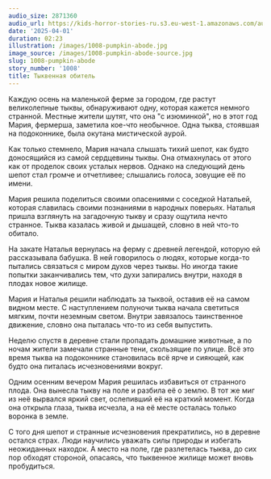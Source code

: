 ```yaml
---
audio_size: 2871360
audio_url: https://kids-horror-stories-ru.s3.eu-west-1.amazonaws.com/audio/1008-pumpkin-abode.mp3
date: '2025-04-01'
duration: 02:23
illustration: /images/1008-pumpkin-abode.jpg
image_source: /images/1008-pumpkin-abode-source.jpg
slug: 1008-pumpkin-abode
story_number: '1008'
title: Тыквенная обитель
---
```


Каждую осень на маленькой ферме за городом, где растут великолепные тыквы, обнаруживают одну, которая кажется немного странной. Местные жители шутят, что она "с изюминкой", но в этот год Мария, фермерша, заметила кое-что необычное. Одна тыква, стоявшая на подоконнике, была окутана мистической аурой.

Как только стемнело, Мария начала слышать тихий шепот, как будто доносящийся из самой сердцевины тыквы. Она отмахнулась от этого как от проделок своих усталых нервов. Однако на следующий день шепот стал громче и отчетливее; слышались голоса, зовущие её по имени.

Мария решила поделиться своими опасениями с соседкой Натальей, которая славилась своими познаниями в народных поверьях. Наталья пришла взглянуть на загадочную тыкву и сразу ощутила нечто странное. Тыква казалась живой и дышащей, словно в ней что-то обитало.

На закате Наталья вернулась на ферму с древней легендой, которую ей рассказывала бабушка. В ней говорилось о людях, которые когда-то пытались связаться с миром духов через тыквы. Но иногда такие попытки заканчивались тем, что духи запирались внутри, находя в плодах новое жилище.

Мария и Наталья решили наблюдать за тыквой, оставив её на самом видном месте. С наступлением полуночи тыква начала светиться мягким, почти неземным светом. Внутри завязалось таинственное движение, словно она пыталась что-то из себя выпустить.

Неделю спустя в деревне стали пропадать домашние животные, а по ночам жители замечали странные тени, скользящие по улице. Всё это время тыква на подоконнике становилась всё ярче и сияющей, как будто она питалась исчезновениями вокруг.

Одним осенним вечером Мария решилась избавиться от странного плода. Она вынесла тыкву на поле и разбила её о землю. В тот же миг из неё вырвался яркий свет, ослепивший её на краткий момент. Когда она открыла глаза, тыква исчезла, а на её месте осталась только воронка в земле.

С того дня шепот и странные исчезновения прекратились, но в деревне остался страх. Люди научились уважать силы природы и избегать неожиданных находок. А место на поле, где разлетелась тыква, до сих пор обходят стороной, опасаясь, что тыквенное жилище может вновь пробудиться.